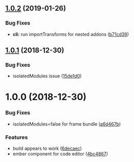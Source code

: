 ## [1.0.2](https://github.com/mike-north/ember-monaco/compare/v1.0.1...v1.0.2) (2019-01-26)


### Bug Fixes

* **cli:** run importTransforms for nested addons ([b71cd39](https://github.com/mike-north/ember-monaco/commit/b71cd39))

## [1.0.1](https://github.com/mike-north/ember-monaco/compare/v1.0.0...v1.0.1) (2018-12-30)


### Bug Fixes

* isolatedModules issue ([15de1d0](https://github.com/mike-north/ember-monaco/commit/15de1d0))

# 1.0.0 (2018-12-30)


### Bug Fixes

* isolatedModules=false for frame bundle ([a6d467b](https://github.com/mike-north/ember-monaco/commit/a6d467b))


### Features

* build appears to work ([6decaec](https://github.com/mike-north/ember-monaco/commit/6decaec))
* ember component for code editor ([4bc4867](https://github.com/mike-north/ember-monaco/commit/4bc4867))
